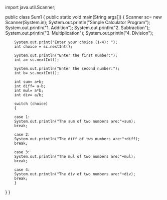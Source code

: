 import java.util.Scanner;

public class Sum1
{
 public static void main(String args[])
 {
  Scanner sc= new Scanner(System.in);
  System.out.println("Simple Calculator Program");
        System.out.println("1. Addition");
        System.out.println("2. Subtraction");
        System.out.println("3. Multiplication");
        System.out.println("4. Division");

        System.out.print("Enter your choice (1-4): ");
        int choice = sc.nextInt();
		
		System.out.println("Enter the first number:");
		int a= sc.nextInt();
  
		System.out.println("Enter the second number:");
		int b= sc.nextInt();
  
		int sum= a+b;
		int diff= a-b;
		int mul= a*b;
		int div= a/b;
		
		switch (choice)
		{
			
		case 1:
		System.out.println("The sum of two numbers are:"+sum);
		break;
		
		case 2:
		System.out.println("The diff of two numbers are:"+diff);
		break;
		
		case 3:
		System.out.println("The mul of two numbers are:"+mul);
		break;
  
		case 4:
		System.out.println("The div of two numbers are:"+div);
		break;
		}
 }
} 
		
  
